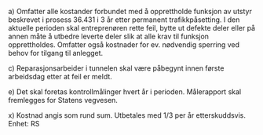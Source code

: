 a) Omfatter alle kostander forbundet med å opprettholde funksjon av utstyr beskrevet i prosess 36.431 i 3 år etter permanent trafikkpåsetting. I den aktuelle perioden skal entreprenøren rette feil, bytte ut defekte deler eller på annen måte å utbedre leverte deler slik at alle krav til funksjon opprettholdes. Omfatter også kostnader for ev. nødvendig sperring ved behov for tilgang til anlegget.

c) Reparasjonsarbeider i tunnelen skal være påbegynt innen første arbeidsdag etter at feil er meldt.

e) Det skal foretas kontrollmålinger hvert år i perioden. Målerapport skal fremlegges for Statens vegvesen.

x) Kostnad angis som rund sum. Utbetales med 1/3 per år etterskuddsvis. Enhet: RS

